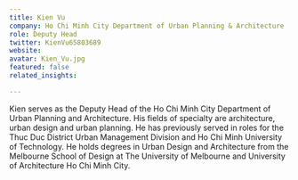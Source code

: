 ```yaml
---
title: Kien Vu
company: Ho Chi Minh City Department of Urban Planning & Architecture
role: Deputy Head
twitter: KienVu65803689
website:
avatar: Kien_Vu.jpg
featured: false
related_insights:

---
```

Kien serves as the Deputy Head of the Ho Chi Minh City Department of Urban Planning and Architecture. His fields of specialty are architecture, urban design and urban planning. He has previously served in roles for the Thuc Duc District Urban Management Division and Ho Chi Minh University of Technology. He holds degrees in Urban Design and Architecture from the Melbourne School of Design at The University of Melbourne and University of Architecture Ho Chi Minh City.  
